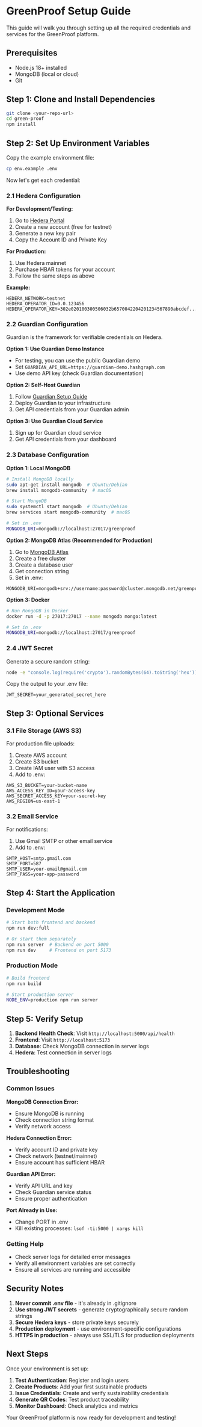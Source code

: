 # GreenProof Setup Guide

This guide will walk you through setting up all the required credentials and services for the GreenProof platform.

## Prerequisites

- Node.js 18+ installed
- MongoDB (local or cloud)
- Git

## Step 1: Clone and Install Dependencies

```bash
git clone <your-repo-url>
cd green-proof
npm install
```

## Step 2: Set Up Environment Variables

Copy the example environment file:

```bash
cp env.example .env
```

Now let's get each credential:

### 2.1 Hedera Configuration

**For Development/Testing:**

1. Go to [Hedera Portal](https://portal.hedera.com/)
2. Create a new account (free for testnet)
3. Generate a new key pair
4. Copy the Account ID and Private Key

**For Production:**

1. Use Hedera mainnet
2. Purchase HBAR tokens for your account
3. Follow the same steps as above

**Example:**

```
HEDERA_NETWORK=testnet
HEDERA_OPERATOR_ID=0.0.123456
HEDERA_OPERATOR_KEY=302e020100300506032b6570042204201234567890abcdef...
```

### 2.2 Guardian Configuration

Guardian is the framework for verifiable credentials on Hedera.

**Option 1: Use Guardian Demo Instance**

- For testing, you can use the public Guardian demo
- Set `GUARDIAN_API_URL=https://guardian-demo.hashgraph.com`
- Use demo API key (check Guardian documentation)

**Option 2: Self-Host Guardian**

1. Follow [Guardian Setup Guide](https://docs.hedera.com/guardian/)
2. Deploy Guardian to your infrastructure
3. Get API credentials from your Guardian admin

**Option 3: Use Guardian Cloud Service**

1. Sign up for Guardian cloud service
2. Get API credentials from your dashboard

### 2.3 Database Configuration

**Option 1: Local MongoDB**

```bash
# Install MongoDB locally
sudo apt-get install mongodb  # Ubuntu/Debian
brew install mongodb-community  # macOS

# Start MongoDB
sudo systemctl start mongodb  # Ubuntu/Debian
brew services start mongodb-community  # macOS

# Set in .env
MONGODB_URI=mongodb://localhost:27017/greenproof
```

**Option 2: MongoDB Atlas (Recommended for Production)**

1. Go to [MongoDB Atlas](https://www.mongodb.com/atlas)
2. Create a free cluster
3. Create a database user
4. Get connection string
5. Set in .env:

```
MONGODB_URI=mongodb+srv://username:password@cluster.mongodb.net/greenproof
```

**Option 3: Docker**

```bash
# Run MongoDB in Docker
docker run -d -p 27017:27017 --name mongodb mongo:latest

# Set in .env
MONGODB_URI=mongodb://localhost:27017/greenproof
```

### 2.4 JWT Secret

Generate a secure random string:

```bash
node -e "console.log(require('crypto').randomBytes(64).toString('hex'))"
```

Copy the output to your .env file:

```
JWT_SECRET=your_generated_secret_here
```

## Step 3: Optional Services

### 3.1 File Storage (AWS S3)

For production file uploads:

1. Create AWS account
2. Create S3 bucket
3. Create IAM user with S3 access
4. Add to .env:

```
AWS_S3_BUCKET=your-bucket-name
AWS_ACCESS_KEY_ID=your-access-key
AWS_SECRET_ACCESS_KEY=your-secret-key
AWS_REGION=us-east-1
```

### 3.2 Email Service

For notifications:

1. Use Gmail SMTP or other email service
2. Add to .env:

```
SMTP_HOST=smtp.gmail.com
SMTP_PORT=587
SMTP_USER=your-email@gmail.com
SMTP_PASS=your-app-password
```

## Step 4: Start the Application

### Development Mode

```bash
# Start both frontend and backend
npm run dev:full

# Or start them separately
npm run server  # Backend on port 5000
npm run dev     # Frontend on port 5173
```

### Production Mode

```bash
# Build frontend
npm run build

# Start production server
NODE_ENV=production npm run server
```

## Step 5: Verify Setup

1. **Backend Health Check**: Visit `http://localhost:5000/api/health`
2. **Frontend**: Visit `http://localhost:5173`
3. **Database**: Check MongoDB connection in server logs
4. **Hedera**: Test connection in server logs

## Troubleshooting

### Common Issues

**MongoDB Connection Error:**

- Ensure MongoDB is running
- Check connection string format
- Verify network access

**Hedera Connection Error:**

- Verify account ID and private key
- Check network (testnet/mainnet)
- Ensure account has sufficient HBAR

**Guardian API Error:**

- Verify API URL and key
- Check Guardian service status
- Ensure proper authentication

**Port Already in Use:**

- Change PORT in .env
- Kill existing processes: `lsof -ti:5000 | xargs kill`

### Getting Help

- Check server logs for detailed error messages
- Verify all environment variables are set correctly
- Ensure all services are running and accessible

## Security Notes

1. **Never commit .env file** - it's already in .gitignore
2. **Use strong JWT secrets** - generate cryptographically secure random strings
3. **Secure Hedera keys** - store private keys securely
4. **Production deployment** - use environment-specific configurations
5. **HTTPS in production** - always use SSL/TLS for production deployments

## Next Steps

Once your environment is set up:

1. **Test Authentication**: Register and login users
2. **Create Products**: Add your first sustainable products
3. **Issue Credentials**: Create and verify sustainability credentials
4. **Generate QR Codes**: Test product traceability
5. **Monitor Dashboard**: Check analytics and metrics

Your GreenProof platform is now ready for development and testing!
